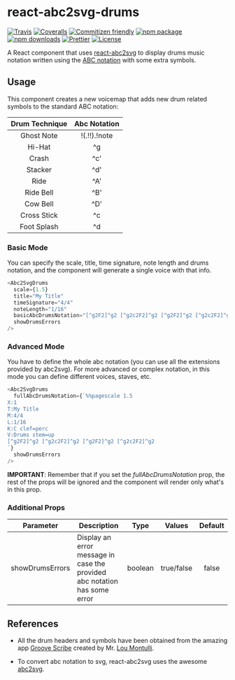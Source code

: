 # react-abc2svg-drums

[![Travis][build-badge]][build]
[![Coveralls][coveralls-badge]][coveralls]
[![Commitizen friendly][commitizen-badge]][commitizen]
[![npm package][npm-badge]][npm]
[![npm downloads][npm-downloads-badge]][npm-downloads]
[![Prettier][prettier-badge]][prettier]
[![License][license-badge]][license]

A React component that uses [react-abc2svg](https://github.com/rigobauer/react-abc2svg) to display drums music notation written using the [ABC notation](http://abcnotation.com) with some extra symbols.

## Usage

This component creates a new voicemap that adds new drum related symbols to the standard ABC notation:

| Drum Technique | Abc Notation |
| :------------: | :----------: |
|   Ghost Note   | !(.!!).!note |
|     Hi-Hat     |      ^g      |
|     Crash      |     ^c'      |
|    Stacker     |     ^d'      |
|      Ride      |     ^A'      |
|   Ride Bell    |     ^B'      |
|    Cow Bell    |     ^D'      |
|  Cross Stick   |      ^c      |
|  Foot Splash   |      ^d      |

### Basic Mode

You can specify the scale, title, time signature, note length and drums notation, and the component will generate a single voice with that info.

```js
<Abc2SvgDrums
  scale={1.5}
  title="My Title"
  timeSignature="4/4"
  noteLength="1/16"
  basicAbcDrumsNotation="[^g2F2]^g2 [^g2c2F2]^g2 [^g2F2]^g2 [^g2c2F2]^g2"
  showDrumsErrors
/>
```

### Advanced Mode

You have to define the whole abc notation (you can use all the extensions provided by abc2svg). For more advanced or complex notation, in this mode you can define different voices, staves, etc.

```js
<Abc2SvgDrums
  fullAbcDrumsNotation={`%%pagescale 1.5
X:1
T:My Title
M:4/4
L:1/16
K:C clef=perc
V:Drums stem=up
[^g2F2]^g2 [^g2c2F2]^g2 [^g2F2]^g2 [^g2c2F2]^g2
`}
  showDrumsErrors
/>
```

**IMPORTANT**: Remember that if you set the _fullAbcDrumsNotation_ prop, the rest of the props will be ignored and the component will render only what's in this prop.

### Additional Props

|    Parameter    | Description                                                               |  Type   |   Values   | Default |
| :-------------: | ------------------------------------------------------------------------- | :-----: | :--------: | :-----: |
| showDrumsErrors | Display an error message in case the provided abc notation has some error | boolean | true/false |  false  |

## References

* All the drum headers and symbols have been obtained from the amazing app [Groove Scribe](https://github.com/montulli/GrooveScribe) created by Mr. [Lou Montulli](https://github.com/montulli).

* To convert abc notation to svg, react-abc2svg uses the awesome [abc2svg](https://github.com/moinejf/abc2svg).

[build-badge]: https://img.shields.io/travis/rigobauer/react-abc2svg-drums/master.svg?style=flat-square
[build]: https://travis-ci.org/rigobauer/react-abc2svg-drums
[coveralls-badge]: https://img.shields.io/coveralls/rigobauer/react-abc2svg-drums/master.svg?style=flat-square
[coveralls]: https://coveralls.io/github/rigobauer/react-abc2svg-drums
[commitizen-badge]: https://img.shields.io/badge/commitizen-friendly-brightgreen.svg?style=flat-square
[commitizen]: http://commitizen.github.io/cz-cli/
[npm-badge]: https://img.shields.io/npm/v/react-abc2svg-drums.svg?style=flat-square
[npm]: https://www.npmjs.org/package/react-abc2svg-drums
[npm-downloads-badge]: https://img.shields.io/npm/dm/react-abc2svg-drums.svg?style=flat-square
[npm-downloads]: https://npm-stat.com/charts.html?package=react-abc2svg-drums
[prettier-badge]: https://img.shields.io/badge/code_style-prettier-ff69b4.svg?style=flat-square
[prettier]: https://github.com/prettier/prettier
[license-badge]: https://img.shields.io/npm/l/react-abc2svg-drums.svg?style=flat-square
[license]: https://opensource.org/licenses/LGPL-3.0
